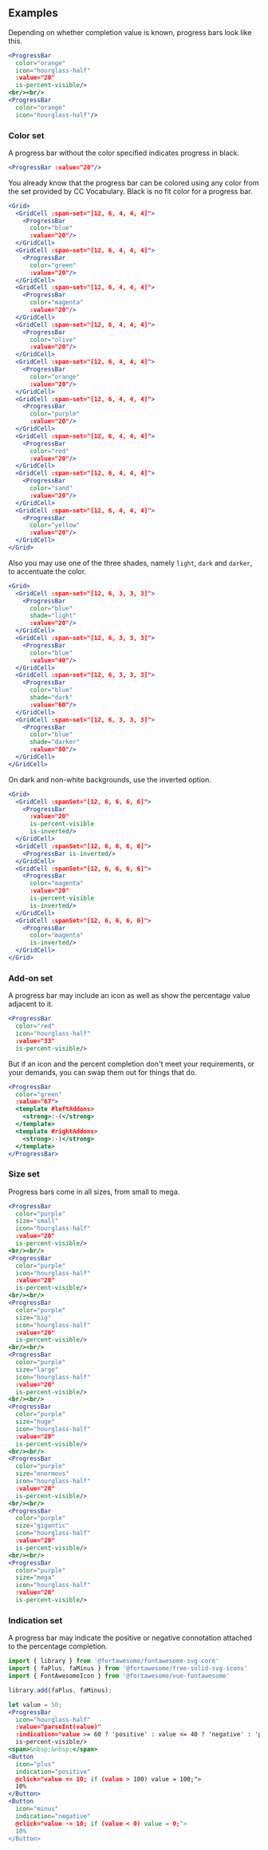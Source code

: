 ## Examples

Depending on whether completion value is known, progress bars look like this.

```jsx
<ProgressBar
  color="orange"
  icon="hourglass-half"
  :value="20"  
  is-percent-visible/>
<br/><br/>
<ProgressBar
  color="orange"
  icon="hourglass-half"/>
```

### Color set

A progress bar without the color specified indicates progress in black.

```jsx
<ProgressBar :value="20"/>
```

You already know that the progress bar can be colored using any color from the 
set provided by CC Vocabulary. Black is no fit color for a progress bar. 

```jsx
<Grid>
  <GridCell :span-set="[12, 6, 4, 4, 4]">
    <ProgressBar
      color="blue"
      :value="20"/>
  </GridCell>
  <GridCell :span-set="[12, 6, 4, 4, 4]">
    <ProgressBar
      color="green"
      :value="20"/>
  </GridCell>
  <GridCell :span-set="[12, 6, 4, 4, 4]">
    <ProgressBar
      color="magenta"
      :value="20"/>
  </GridCell>
  <GridCell :span-set="[12, 6, 4, 4, 4]">
    <ProgressBar
      color="olive"
      :value="20"/>
  </GridCell>
  <GridCell :span-set="[12, 6, 4, 4, 4]">
    <ProgressBar
      color="orange"
      :value="20"/>
  </GridCell>
  <GridCell :span-set="[12, 6, 4, 4, 4]">
    <ProgressBar
      color="purple"
      :value="20"/>
  </GridCell>
  <GridCell :span-set="[12, 6, 4, 4, 4]">
    <ProgressBar
      color="red"
      :value="20"/>
  </GridCell>
  <GridCell :span-set="[12, 6, 4, 4, 4]">
    <ProgressBar
      color="sand"
      :value="20"/>
  </GridCell>
  <GridCell :span-set="[12, 6, 4, 4, 4]">
    <ProgressBar
      color="yellow"
      :value="20"/>
  </GridCell>
</Grid>
```

Also you may use one of the three shades, namely `light`, `dark` and `darker`, 
to accentuate the color.

```jsx
<Grid>
  <GridCell :span-set="[12, 6, 3, 3, 3]">
    <ProgressBar 
      color="blue"
      shade="light"
      :value="20"/>
  </GridCell>
  <GridCell :span-set="[12, 6, 3, 3, 3]">
    <ProgressBar 
      color="blue"
      :value="40"/>
  </GridCell>
  <GridCell :span-set="[12, 6, 3, 3, 3]">
    <ProgressBar 
      color="blue"
      shade="dark"
      :value="60"/>
  </GridCell>
  <GridCell :span-set="[12, 6, 3, 3, 3]">
    <ProgressBar 
      color="blue"
      shade="darker"
      :value="80"/>
  </GridCell>
</GridCell>
```

On dark and non-white backgrounds, use the inverted option.

```jsx { "props": { "className": "dark-background" } }
<Grid>
  <GridCell :spanSet="[12, 6, 6, 6, 6]">
    <ProgressBar
      :value="20" 
      is-percent-visible 
      is-inverted/>
  </GridCell>
  <GridCell :spanSet="[12, 6, 6, 6, 6]">
    <ProgressBar is-inverted/>
  </GridCell>
  <GridCell :spanSet="[12, 6, 6, 6, 6]">
    <ProgressBar
      color="magenta"
      :value="20" 
      is-percent-visible 
      is-inverted/>
  </GridCell>
  <GridCell :spanSet="[12, 6, 6, 6, 6]">
    <ProgressBar
      color="magenta"
      is-inverted/>
  </GridCell>
</Grid>
```

### Add-on set

A progress bar may include an icon as well as show the percentage value adjacent
to it.

```jsx
<ProgressBar 
  color="red"
  icon="hourglass-half"
  :value="33"
  is-percent-visible/>
```

But if an icon and the percent completion don't meet your requirements, or your
demands, you can swap them out for things that do.

```jsx
<ProgressBar 
  color="green" 
  :value="67">
  <template #leftAddons>
    <strong>:-(</strong>
  </template>
  <template #rightAddons>
    <strong>:-)</strong>
  </template>
</ProgressBar>
```

### Size set

Progress bars come in all sizes, from small to mega.

```jsx { "props": { "className": "contain-content" } }
<ProgressBar
  color="purple"
  size="small"
  icon="hourglass-half"
  :value="20"
  is-percent-visible/>
<br/><br/>
<ProgressBar
  color="purple"
  icon="hourglass-half"
  :value="20"
  is-percent-visible/>
<br/><br/>
<ProgressBar
  color="purple"
  size="big"
  icon="hourglass-half"
  :value="20"
  is-percent-visible/>
<br/><br/>
<ProgressBar
  color="purple"
  size="large"
  icon="hourglass-half"
  :value="20"
  is-percent-visible/>
<br/><br/>
<ProgressBar
  color="purple"
  size="huge"
  icon="hourglass-half"
  :value="20"
  is-percent-visible/>
<br/><br/>
<ProgressBar
  color="purple"
  size="enormous"
  icon="hourglass-half"
  :value="20"
  is-percent-visible/>
<br/><br/>
<ProgressBar
  color="purple"
  size="gigantic"
  icon="hourglass-half"
  :value="20"
  is-percent-visible/>
<br/><br/>
<ProgressBar
  color="purple"
  size="mega"
  icon="hourglass-half"
  :value="20"
  is-percent-visible/>
```

### Indication set

A progress bar may indicate the positive or negative connotation attached to the
percentage completion.

```jsx
import { library } from '@fortawesome/fontawesome-svg-core'
import { faPlus, faMinus } from '@fortawesome/free-solid-svg-icons'
import { FontAwesomeIcon } from '@fortawesome/vue-fontawesome'

library.add(faPlus, faMinus);

let value = 50;
<ProgressBar 
  icon="hourglass-half"
  :value="parseInt(value)"
  :indication="value >= 60 ? 'positive' : value <= 40 ? 'negative' : 'probably'"
  is-percent-visible/>
<span>&nbsp;&nbsp;</span>
<Button
  icon="plus"
  indication="positive"
  @click="value += 10; if (value > 100) value = 100;">
  10%
</Button>
<Button 
  icon="minus" 
  indication="negative" 
  @click="value -= 10; if (value < 0) value = 0;">
  10%
</Button>
```
